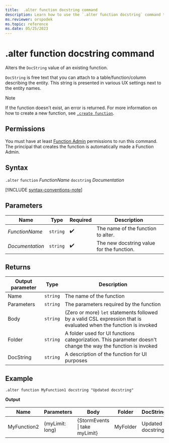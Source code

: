 ```yaml
---
title:  .alter function docstring command
description: Learn how to use the `.alter function docstring` command to change the `DocString` value of an existing function.
ms.reviewer: orspodek
ms.topic: reference
ms.date: 05/25/2023
---
```

# .alter function docstring command

Alters the `DocString` value of an existing function.

`DocString` is free text that you can attach to a table/function/column describing the entity. This string is presented in various UX settings next to the entity names.

> [!NOTE]
> If the function doesn't exist, an error is returned. For more information on how to create a new function, see [`.create function`](create-function.md).

## Permissions

You must have at least [Function Admin](../management/access-control/role-based-access-control.md) permissions to run this command. The principal that creates the function is automatically made a Function Admin.

## Syntax

`.alter` `function` *FunctionName* `docstring` *Documentation*

[!INCLUDE [syntax-conventions-note](../../includes/syntax-conventions-note.md)]

## Parameters

|Name|Type|Required|Description|
|--|--|--|--|
|*FunctionName*| `string` | :heavy_check_mark:|The name of the function to alter.|
|*Documentation*| `string` | :heavy_check_mark:|The new docstring value for the function.|

## Returns

|Output parameter |Type |Description|
|---|---|---|
|Name  | `string` |The name of the function|
|Parameters  | `string` |The parameters required by the function|
|Body  | `string` |(Zero or more) `let` statements followed by a valid CSL expression that is evaluated when the function is invoked|
|Folder| `string` |A folder used for UI functions categorization. This parameter doesn't change the way the function is invoked|
|DocString| `string` |A description of the function for UI purposes|

## Example

```kusto
.alter function MyFunction1 docstring "Updated docstring"
```

**Output**

|Name |Parameters |Body|Folder|DocString|
|---|---|---|---|---|
|MyFunction2 |(myLimit: long)| {StormEvents &#124; take myLimit}|MyFolder|Updated docstring|
